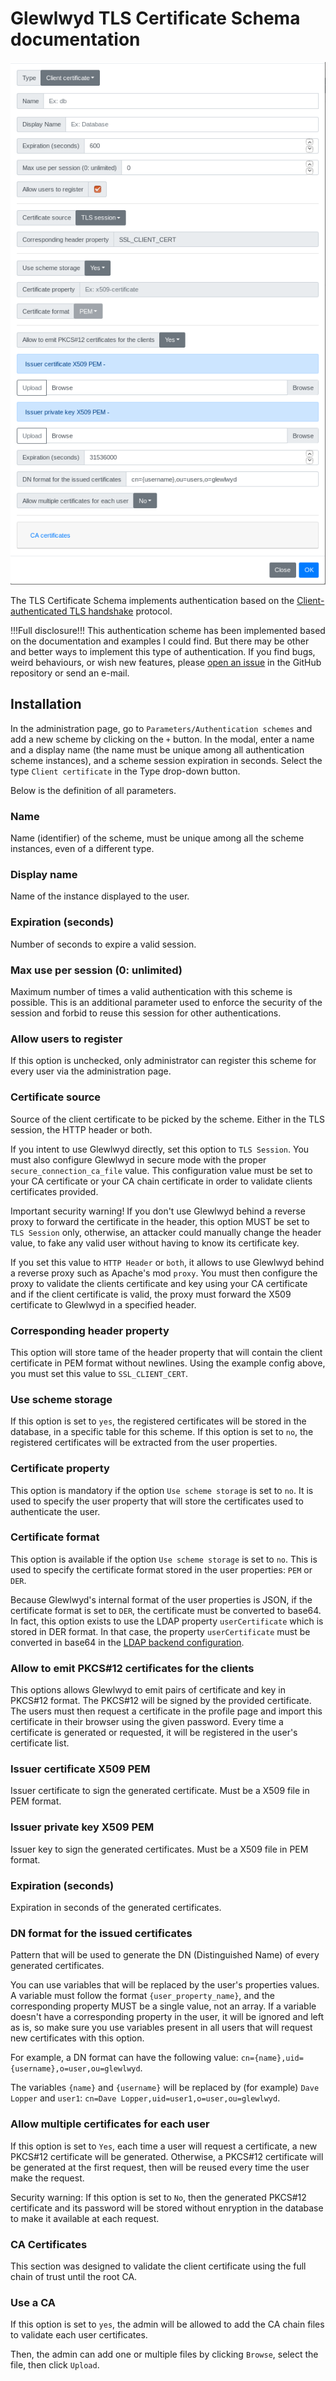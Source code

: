 # Glewlwyd TLS Certificate Schema documentation

![scheme-certificate](screenshots/scheme-certificate.png)

The TLS Certificate Schema implements authentication based on the [Client-authenticated TLS handshake](https://en.wikipedia.org/wiki/Transport_Layer_Security#Client-authenticated_TLS_handshake) protocol.

!!!Full disclosure!!!
This authentication scheme has been implemented based on the documentation and examples I could find. But there may be other and better ways to implement this type of authentication.
If you find bugs, weird behaviours, or wish new features, please [open an issue](https://github.com/babelouest/glewlwyd/issues) in the GitHub repository or send an e-mail.

## Installation

In the administration page, go to `Parameters/Authentication schemes` and add a new scheme by clicking on the `+` button. In the modal, enter a name and a display name (the name must be unique among all authentication scheme instances), and a scheme session expiration in seconds.
Select the type `Client certificate` in the Type drop-down button.

Below is the definition of all parameters.

### Name

Name (identifier) of the scheme, must be unique among all the scheme instances, even of a different type.

### Display name

Name of the instance displayed to the user.

### Expiration (seconds)

Number of seconds to expire a valid session.

### Max use per session (0: unlimited)

Maximum number of times a valid authentication with this scheme is possible. This is an additional parameter used to enforce the security of the session and forbid to reuse this session for other authentications.

### Allow users to register

If this option is unchecked, only administrator can register this scheme for every user via the administration page.

### Certificate source

Source of the client certificate to be picked by the scheme. Either in the TLS session, the HTTP header or both.

If you intent to use Glewlwyd directly, set this option to `TLS Session`. You must also configure Glewlwyd in secure mode with the proper `secure_connection_ca_file` value. This configuration value must be set to your CA certificate or your CA chain certificate in order to validate clients certificates provided.

Important security warning!
If you don't use Glewlwyd behind a reverse proxy to forward the certificate in the header, this option MUST be set to `TLS Session` only, otherwise, an attacker could manually change the header value, to fake any valid user without having to know its certificate key.

If you set this value to `HTTP Header` or `both`, it allows to use Glewlwyd behind a reverse proxy such as Apache's mod `proxy`. You must then configure the proxy to validate the clients certificate and key using your CA certificate and if the client certificate is valid, the proxy must forward the X509 certificate to Glewlwyd in a specified header.

### Corresponding header property

This option will store tame of the header property that will contain the client certificate in PEM format without newlines.
Using the example config above, you must set this value to `SSL_CLIENT_CERT`.

### Use scheme storage

If this option is set to `yes`, the registered certificates will be stored in the database, in a specific table for this scheme. If this option is set to `no`, the registered certificates will be extracted from the user properties.

### Certificate property

This option is mandatory if the option `Use scheme storage` is set to `no`. It is used to specify the user property that will store the certificates used to authenticate the user.

### Certificate format

This option is available if the option `Use scheme storage` is set to `no`. This is used to specify the certificate format stored in the user properties: `PEM` or `DER`.

Because Glewlwyd's internal format of the user properties is JSON, if the certificate format is set to `DER`, the certificate must be converted to base64. In fact, this option exists to use the LDAP property `userCertificate` which is stored in DER format. In that case, the property `userCertificate` must be converted in base64 in the [LDAP backend configuration](USER_LDAP.md#convert).

### Allow to emit PKCS#12 certificates for the clients

This options allows Glewlwyd to emit pairs of certificate and key in PKCS#12 format. The PKCS#12 will be signed by the provided certificate. The users must then request a certificate in the profile page and import this certificate in their browser using the given password. Every time a certificate is generated or requested, it will be registered in the user's certificate list.

### Issuer certificate X509 PEM

Issuer certificate to sign the generated certificate. Must be a X509 file in PEM format.

### Issuer private key X509 PEM

Issuer key to sign the generated certificates. Must be a X509 file in PEM format.

### Expiration (seconds)

Expiration in seconds of the generated certificates.

### DN format for the issued certificates

Pattern that will be used to generate the DN (Distinguished Name) of every generated certificates.

You can use variables that will be replaced by the user's properties values. A variable must follow the format `{user_property_name}`, and the corresponding property MUST be a single value, not an array.
If a variable doesn't have a corresponding property in the user, it will be ignored and left as is, so make sure you use variables present in all users that will request new certificates with this option.

For example, a DN format can have the following value: `cn={name},uid={username},o=user,ou=glewlwyd`.

The variables `{name}` and `{username}` will be replaced by (for example) `Dave Lopper` and `user1`: `cn=Dave Lopper,uid=user1,o=user,ou=glewlwyd`.

### Allow multiple certificates for each user

If this option is set to `Yes`, each time a user will request a certificate, a new PKCS#12 certificate will be generated. Otherwise, a PKCS#12 certificate will be generated at the first request, then will be reused every time the user make the request.

Security warning: If this option is set to `No`, then the generated PKCS#12 certificate and its password will be stored without enryption in the database to make it available at each request.

### CA Certificates

This section was designed to validate the client certificate using the full chain of trust until the root CA.

### Use a CA

If this option is set to `yes`, the admin will be allowed to add the CA chain files to validate each user certificates.

Then, the admin can add one or multiple files by clicking `Browse`, select the file, then click `Upload`.
